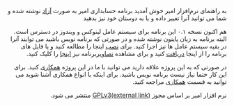 <div dir="rtl">
  
به راهنمای نرم‌افزار امیر خوش آمدید
برنامه حسابداری امیر به صورت  [آزاد](http://fa.wikipedia.org/wiki/%D9%86%D8%B1%D9%85%E2%80%8C%D8%A7%D9%81%D8%B2%D8%A7%D8%B1_%D8%A2%D8%B2%D8%A7%D8%AF)  نوشته شده و شما می توانید آنرا تغییر داده و یا به دوستان خود نیز بدهید

هم اکنون نسخه ۰.۱ این برنامه برای سیستم عامل لینوکس و ویندوز در دسترس است. البته برنامه به زبان پاینون نوشته شده و در صورتی که برنامه نویس باشید می توایند آنرا در بقیه سیستم عامل ها نیز اجرا کنید. برای [نصب](http://www.freeamir.com/fa/index.php?page=Installation)  اینجا را مطالعه کنید و یا فایل های برنامه را از اینجا [دریافت](http://www.freeamir.com/fa/index.php?page=Download)  کنید و برای مشاهده [تصاویر](http://www.freeamir.com/fa/index.php?page=Pictures)برنامه نیز [اینجا](http://www.freeamir.com/fa/index.php?page=Pictures)  را کلیک کنید.

در صورتی که به این پروژه علاقه دارید می توانید با ما در این پروژه [همکاری](http://www.freeamir.com/fa/index.php?page=Cooperation)  کنید. برای این کار حتما نیاز نیست برنامه نویس باشید. برای اینکه با انواع همکاری آشنا شوید می توانید به قسمت [همکاری](http://www.freeamir.com/fa/index.php?page=Cooperation)  مراجعه کنید.

نرم افزار امیر بر اساس مجوز  [GPLv3(external link)](http://www.gnu.org/licenses/licenses.html#GPL "General Public License")  منتشر می شود.

</div>

